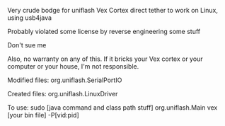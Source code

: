 Very crude bodge for uniflash Vex Cortex direct tether to work on Linux, using usb4java

Probably violated some license by reverse engineering some stuff

Don't sue me

Also, no warranty on any of this. If it bricks your Vex cortex or your computer or your house, I'm not responsible.

Modified files:
org.uniflash.SerialPortIO

Created files:
org.uniflash.LinuxDriver

To use:
sudo [java command and class path stuff] org.uniflash.Main vex [your bin file] -P[vid:pid]
